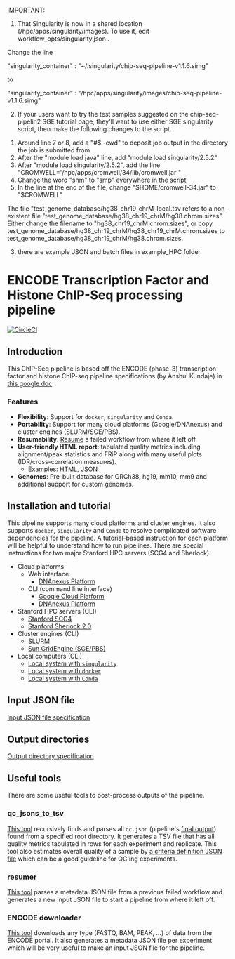 IMPORTANT:

1. That Singularity is now in a shared location (/hpc/apps/singularity/images). To use it, edit workflow_opts/singularity.json .

Change the line 

"singularity_container" : "~/.singularity/chip-seq-pipeline-v1.1.6.simg"

to

 "singularity_container" : "/hpc/apps/singularity/images/chip-seq-pipeline-v1.1.6.simg"
 
 2. If your users want to try the test samples suggested on the chip-seq-pipelin2 SGE tutorial page, they'll want to use either SGE singularity script, then make the following changes to the script.

1) Around line 7 or 8, add a "#$ -cwd" to deposit job output in the directory the job is submitted from
2) After the "module load java" line, add "module load singularity/2.5.2"
3) After "module load singularity/2.5.2", add the line "CROMWELL='/hpc/apps/cromwell/34/lib/cromwell.jar'"
4) Change the word "shm" to "smp" everywhere in the script
5) In the line at the end of the file, change "$HOME/cromwell-34.jar" to "$CROMWELL"

The file "test_genome_database/hg38_chr19_chrM_local.tsv refers to a non-existent file "test_genome_database/hg38_chr19_chrM/hg38.chrom.sizes". Either change the filename to "hg38_chr19_chrM.chrom.sizes", or copy test_genome_database/hg38_chr19_chrM/hg38_chr19_chrM.chrom.sizes to test_genome_database/hg38_chr19_chrM/hg38.chrom.sizes.

3. there are example JSON and batch files in example_HPC folder



# ENCODE Transcription Factor and Histone ChIP-Seq processing pipeline

[![CircleCI](https://circleci.com/gh/ENCODE-DCC/chip-seq-pipeline2/tree/master.svg?style=svg)](https://circleci.com/gh/ENCODE-DCC/chip-seq-pipeline2/tree/master)

## Introduction 
This ChIP-Seq pipeline is based off the ENCODE (phase-3) transcription factor and histone ChIP-seq pipeline specifications (by Anshul Kundaje) in [this google doc](https://docs.google.com/document/d/1lG_Rd7fnYgRpSIqrIfuVlAz2dW1VaSQThzk836Db99c/edit#).

### Features

* **Flexibility**: Support for `docker`, `singularity` and `Conda`.
* **Portability**: Support for many cloud platforms (Google/DNAnexus) and cluster engines (SLURM/SGE/PBS).
* **Resumability**: [Resume](utils/qc_jsons_to_tsv/README.md) a failed workflow from where it left off.
* **User-friendly HTML report**: tabulated quality metrics including alignment/peak statistics and FRiP along with many useful plots (IDR/cross-correlation measures).
  - Examples: [HTML](https://storage.googleapis.com/encode-pipeline-test-samples/encode-chip-seq-pipeline/ENCSR000DYI/example_output/qc.html), [JSON](docs/example_output/v1.1.5/qc.json)
* **Genomes**: Pre-built database for GRCh38, hg19, mm10, mm9 and additional support for custom genomes.

## Installation and tutorial

This pipeline supports many cloud platforms and cluster engines. It also supports `docker`, `singularity` and `Conda` to resolve complicated software dependencies for the pipeline. A tutorial-based instruction for each platform will be helpful to understand how to run pipelines. There are special instructions for two major Stanford HPC servers (SCG4 and Sherlock).

* Cloud platforms
  * Web interface
    * [DNAnexus Platform](docs/tutorial_dx_web.md)
  * CLI (command line interface)
    * [Google Cloud Platform](docs/tutorial_google.md)
    * [DNAnexus Platform](docs/tutorial_dx_cli.md)
* Stanford HPC servers (CLI)
  * [Stanford SCG4](docs/tutorial_scg.md)
  * [Stanford Sherlock 2.0](docs/tutorial_sherlock.md)
* Cluster engines (CLI)
  * [SLURM](docs/tutorial_slurm.md)
  * [Sun GridEngine (SGE/PBS)](docs/tutorial_sge.md)
* Local computers (CLI)
  * [Local system with `singularity`](docs/tutorial_local_singularity.md)
  * [Local system with `docker`](docs/tutorial_local_docker.md)
  * [Local system with `Conda`](docs/tutorial_local_conda.md)

## Input JSON file

[Input JSON file specification](docs/input.md)

## Output directories

[Output directory specification](docs/output.md)

## Useful tools

There are some useful tools to post-process outputs of the pipeline.

### qc_jsons_to_tsv

[This tool](utils/qc_jsons_to_tsv/README.md) recursively finds and parses all `qc.json` (pipeline's [final output](docs/example_output/v1.1.5/qc.json)) found from a specified root directory. It generates a TSV file that has all quality metrics tabulated in rows for each experiment and replicate. This tool also estimates overall quality of a sample by [a criteria definition JSON file](utils/qc_jsons_to_tsv/criteria.default.json) which can be a good guideline for QC'ing experiments.

### resumer

[This tool](utils/resumer/README.md) parses a metadata JSON file from a previous failed workflow and generates a new input JSON file to start a pipeline from where it left off.

### ENCODE downloader

[This tool](https://github.com/kundajelab/ENCODE_downloader) downloads any type (FASTQ, BAM, PEAK, ...) of data from the ENCODE portal. It also generates a metadata JSON file per experiment which will be very useful to make an input JSON file for the pipeline.
